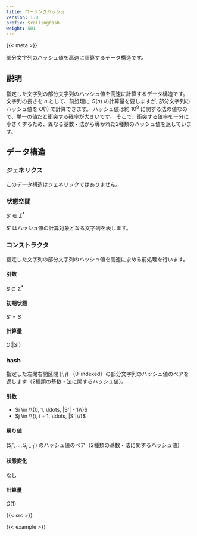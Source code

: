```yaml
---
title: ローリングハッシュ
version: 1.0
prefix: $rollinghash
weight: 501
---
```


{{< meta >}}

部分文字列のハッシュ値を高速に計算するデータ構造です。

## 説明
指定した文字列の部分文字列のハッシュ値を高速に計算するデータ構造です。
文字列の長さを $n$ として、前処理に $O(n)$ の計算量を要しますが, 部分文字列のハッシュ値を $O(1)$ で計算できます。
ハッシュ値は約 $10^9$ に関する法の値なので、単一の値だと衝突する確率が大きいです。
そこで、衝突する確率を十分に小さくするため、異なる基数・法から導かれた2種類のハッシュ値を返しています。

## データ構造

### ジェネリクス
このデータ構造はジェネリックではありません。

### 状態空間
$S' \in \Sigma^*$

$S'$ はハッシュ値の計算対象となる文字列を表します。

### コンストラクタ
指定した文字列の部分文字列のハッシュ値を高速に求める前処理を行います。

#### 引数
$S \in \Sigma^*$

#### 初期状態
$S' = S$

#### 計算量
$O(|S|)$

### hash
指定した左閉右開区間 $[i, j)$ （0-indexed）の部分文字列のハッシュ値のペアを返します（2種類の基数・法に関するハッシュ値）。

#### 引数
- $i \in \\{0, 1, \ldots, |S'| - 1\\}$
- $j \in \\{i, i + 1, \ldots, |S'|\\}$

#### 戻り値
$(S_{i}', \ldots, S_{j - 1}')$ のハッシュ値のペア（2種類の基数・法に関するハッシュ値）

#### 状態変化
なし

#### 計算量
$O(1)$

{{< src >}}

{{< example >}}
